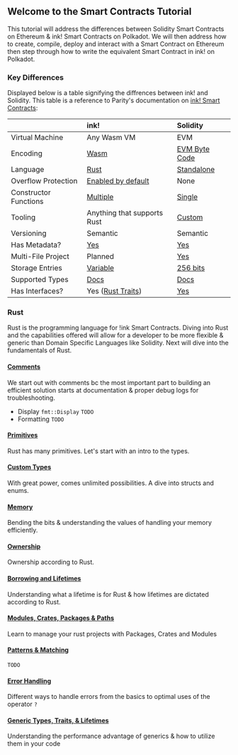 ## Welcome to the Smart Contracts Tutorial
This tutorial will address the differences between Solidity Smart Contracts on Ethereum & ink! Smart Contracts on Polkadot. We will then address how to create, compile, deploy and interact with a Smart Contract on Ethereum then step through how to write the equivalent Smart Contract in ink! on Polkadot.


### Key Differences
Displayed below is a table signifying the diffrences between ink! and Solidity. This table is a reference to Parity's documentation on [ink! Smart Contracts](https://paritytech.github.io/ink-docs/ink-vs-solidity/):

<div class="comparison">

||ink!|Solidity|
|:---|:---|:---|
|Virtual Machine|Any Wasm VM|EVM|
|Encoding|[Wasm](https://rustwasm.github.io/docs/book/what-is-webassembly.html)|[EVM Byte Code](https://www.ethervm.io/)|
|Language|[Rust](https://paritytech.github.io/ink/ink_lang/index.html)|[Standalone](https://docs.soliditylang.org/en/latest/layout-of-source-files.html)|
|Overflow Protection|[Enabled by default](https://paritytech.github.io/ink-docs/faq#overflow-safety)|None|
|Constructor Functions|[Multiple](https://paritytech.github.io/ink-docs/macros-attributes/constructor)|[Single](https://docs.soliditylang.org/en/v0.8.9/contracts.html?highlight=constructor#constructors)|
|Tooling|Anything that supports Rust|[Custom](https://docs.soliditylang.org/en/v0.8.9/resources.html?highlight=tool#solidity-tools)|
|Versioning|Semantic|Semantic|
|Has Metadata?|[Yes](https://paritytech.github.io/ink-docs/getting-started/building-your-contract)|[Yes](https://docs.soliditylang.org/en/v0.8.9/metadata.html?highlight=metadata#contract-metadata)|
|Multi-File Project|Planned|[Yes](https://docs.soliditylang.org/en/v0.8.9/contracts.html?highlight=multiple#multiple-inheritance-and-linearization)|
|Storage Entries|[Variable](https://paritytech.github.io/ink-docs/datastructures/overview)|[256 bits](https://docs.soliditylang.org/en/v0.8.9/introduction-to-smart-contracts.html?highlight=256%20bit#storage-memory-and-the-stack)|
|Supported Types|[Docs](https://paritytech.github.io/ink-docs/basics/storing-values)|[Docs](https://docs.soliditylang.org/en/v0.8.9/types.html)|
|Has Interfaces?|Yes ([Rust Traits](https://paritytech.github.io/ink-docs/basics/trait-definitions))|[Yes](https://docs.soliditylang.org/en/v0.8.9/contracts.html?highlight=interface#interfaces)|

</div>

### Rust
Rust is the programming language for !ink Smart Contracts. Diving into Rust and the capabilities offered will allow for a developer to be more flexible & generic than Domain Specific Languages like Solidity. Next will dive into the fundamentals of Rust. 

#### [Comments](./intro-to-rust/comments.md)
We start out with comments bc the most important part to building an efficient solution starts at documentation & proper debug logs for troubleshooting.

- Display `fmt::Display` `TODO`
- Formatting `TODO`

#### [Primitives](./intro-to-rust/primitives.md)
Rust has many primitives. Let's start with an intro to the types.

#### [Custom Types](./intro-to-rust/custom-types.md)
With great power, comes unlimited possibilities. A dive into structs and enums.

#### [Memory](./intro-to-rust/memory.md)
Bending the bits & understanding the values of handling your memory efficiently.

#### [Ownership](./intro-to-rust/ownership.md)
Ownership according to Rust.

#### [Borrowing and Lifetimes](./intro-to-rust/borrowing-and-lifetimes.md)
Understanding what a lifetime is for Rust & how lifetimes are dictated according to Rust.

#### [Modules, Crates, Packages & Paths](./intro-to-rust/modules.md)
Learn to manage your rust projects with Packages, Crates and Modules

#### [Patterns & Matching](./intro-to-rust/patterns-and-matching.md)
`TODO`

#### [Error Handling](./intro-to-rust/error-handling.md)
Different ways to handle errors from the basics to optimal uses of the operator `?`

#### [Generic Types, Traits, & Lifetimes](./intro-to-rust/generics.md)
Understanding the performance advantage of generics & how to utilize them in your code
